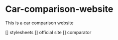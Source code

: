 # Car-comparison-website
This is a car comparison website

[] stylesheets
[] official site
[] comparator